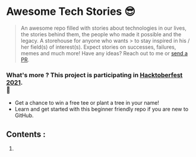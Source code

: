 # Awesome Tech Stories 😎

> An awesome repo filled with stories about technologies in our lives, the stories behind them, the people who made it possible and the legacy. A storehouse for anyone who wants > to stay inspired in his / her field(s) of interest(s).
> Expect stories on successes, failures, memes and much more!
> Have any ideas? Reach out to me or [send a PR](https://github.com/SwapnilChand/awesome-tech-stories/blob/main/CONTRIBUTING).

### What's more ? This project is participating in [Hacktoberfest 2021](https://hacktoberfest.digitalocean.com/).<br> 🤩
  - Get a chance to win a free tee or plant a tree in your name!
  - Learn and get started with this beginner friendly repo if you are new to GitHub.
 
## Contents :
 1. 
